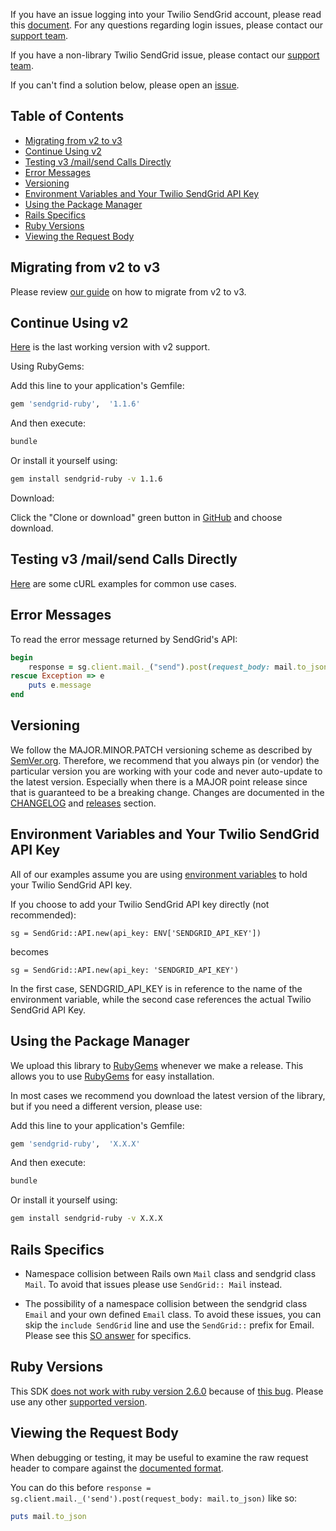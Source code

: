 If you have an issue logging into your Twilio SendGrid account, please read this [document](https://sendgrid.com/docs/ui/account-and-settings/troubleshooting-login/). For any questions regarding login issues, please contact our [support team](https://support.sendgrid.com).

If you have a non-library Twilio SendGrid issue, please contact our [support team](https://support.sendgrid.com).

If you can't find a solution below, please open an [issue](https://github.com/sendgrid/sendgrid-ruby/issues).


## Table of Contents

* [Migrating from v2 to v3](#migrating-from-v2-to-v3)
* [Continue Using v2](#continue-using-v2)
* [Testing v3 /mail/send Calls Directly](#testing-v3-mailsend-calls-directly)
* [Error Messages](#error-messages)
* [Versioning](#versioning)
* [Environment Variables and Your Twilio SendGrid API Key](#environment-variables-and-your-twilio-sendgrid-api-key)
* [Using the Package Manager](#using-the-package-manager)
* [Rails Specifics](#rails-specifics)
* [Ruby Versions](#ruby-versions)
* [Viewing the Request Body](#viewing-the-request-body)

<a name="migrating"></a>
## Migrating from v2 to v3

Please review [our guide](https://sendgrid.com/docs/Classroom/Send/v3_Mail_Send/how_to_migrate_from_v2_to_v3_mail_send.html) on how to migrate from v2 to v3.

<a name="v2"></a>
## Continue Using v2

[Here](https://github.com/sendgrid/sendgrid-ruby/tree/0fbf579c0f7ed1dff87adc4957c4dc5a6b257068) is the last working version with v2 support.

Using RubyGems:

Add this line to your application's Gemfile:

```bash
gem 'sendgrid-ruby',  '1.1.6'
```

And then execute:

```bash
bundle
```

Or install it yourself using:

```bash
gem install sendgrid-ruby -v 1.1.6
```

Download:

Click the "Clone or download" green button in [GitHub](https://github.com/sendgrid/sendgrid-ruby/tree/0fbf579c0f7ed1dff87adc4957c4dc5a6b257068) and choose download.

<a name="testing"></a>
## Testing v3 /mail/send Calls Directly

[Here](https://sendgrid.com/docs/for-developers/sending-email/curl-examples/) are some cURL examples for common use cases.

<a name="error"></a>
## Error Messages

To read the error message returned by SendGrid's API:

```ruby
begin
    response = sg.client.mail._("send").post(request_body: mail.to_json)
rescue Exception => e
    puts e.message
end
```

<a name="versioning"></a>
## Versioning

We follow the MAJOR.MINOR.PATCH versioning scheme as described by [SemVer.org](http://semver.org). Therefore, we recommend that you always pin (or vendor) the particular version you are working with your code and never auto-update to the latest version. Especially when there is a MAJOR point release since that is guaranteed to be a breaking change. Changes are documented in the [CHANGELOG](CHANGELOG.md) and [releases](https://github.com/sendgrid/sendgrid-ruby/releases) section.

<a name="environment"></a>
## Environment Variables and Your Twilio SendGrid API Key

All of our examples assume you are using [environment variables](https://github.com/sendgrid/sendgrid-ruby#setup-environment-variables) to hold your Twilio SendGrid API key.

If you choose to add your Twilio SendGrid API key directly (not recommended):

`sg = SendGrid::API.new(api_key: ENV['SENDGRID_API_KEY'])`

becomes

`sg = SendGrid::API.new(api_key: 'SENDGRID_API_KEY')`

In the first case, SENDGRID_API_KEY is in reference to the name of the environment variable, while the second case references the actual Twilio SendGrid API Key.

<a name="package-manager"></a>
## Using the Package Manager

We upload this library to [RubyGems](https://rubygems.org/gems/sendgrid-ruby) whenever we make a release. This allows you to use [RubyGems](https://rubygems.org) for easy installation.

In most cases we recommend you download the latest version of the library, but if you need a different version, please use:

Add this line to your application's Gemfile:

```bash
gem 'sendgrid-ruby',  'X.X.X'
```

And then execute:

```bash
bundle
```

Or install it yourself using:

```bash
gem install sendgrid-ruby -v X.X.X
```

<a name="rails-specifics"></a>
## Rails Specifics

- Namespace collision between Rails own `Mail` class and sendgrid class `Mail`. To avoid that issues please use `SendGrid:: Mail` instead.

- The possibility of a namespace collision between the sendgrid class `Email` and your own defined `Email` class. To avoid these issues, you can skip the `include SendGrid` line and use the `SendGrid::` prefix for Email. Please see this [SO answer](https://stackoverflow.com/questions/41508464/rails-model-name-conflict-with-included-gem?noredirect=1#comment70223099_41508464) for specifics.

<a name="ruby-versions"></a>
## Ruby Versions

This SDK [does not work with ruby version 2.6.0](https://github.com/sendgrid/sendgrid-ruby/issues/378) because of [this bug](https://bugs.ruby-lang.org/issues/15468). Please use any other [supported version](https://github.com/sendgrid/sendgrid-ruby#prerequisites).

<a name="request-body"></a>
## Viewing the Request Body

When debugging or testing, it may be useful to examine the raw request header to compare against the [documented format](https://sendgrid.com/docs/API_Reference/api_v3.html).

You can do this before `response = sg.client.mail._('send').post(request_body: mail.to_json)` like so:

```ruby
puts mail.to_json
```
